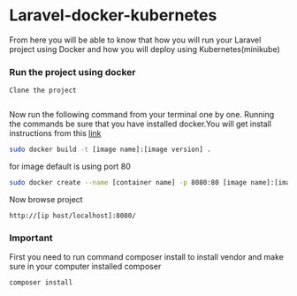 

# Laravel-docker-kubernetes

From here you will be able to know that how you will run your  Laravel project using Docker and how you will deploy using Kubernetes(minikube) 

### Run the project using docker

``` 
Clone the project
 
 ```
 
 Now run the following command from your terminal one by one. Running the commands be sure that you have installed docker.You will get install instructions from this
 [link](https://docs.docker.com/)

```sh
sudo docker build -t [image name]:[image version] .

```
for image default is using port 80 

```sh
sudo docker create --name [container name] -p 8080:80 [image name]:[image version]

```

Now browse project 

 ```
 http://[ip host/localhost]:8080/

```
### Important
First you need to run command composer install to install vendor and make sure in your computer installed composer
```
composer install 
```
 
